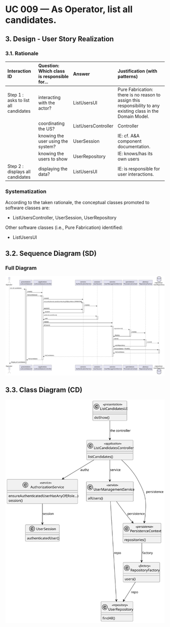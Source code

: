 # UC 009 — As Operator, list all candidates.

## 3. Design - User Story Realization

### 3.1. Rationale

| Interaction ID                       | Question: Which class is responsible for... | Answer              | Justification (with patterns)                                                                                 |
|:-------------------------------------|:--------------------------------------------|:--------------------|:--------------------------------------------------------------------------------------------------------------|
| Step 1 : asks to list all candidates | interacting with the actor?                 | ListUsersUI         | Pure Fabrication: there is no reason to assign this responsibility to any existing class in the Domain Model. |
|                                      | coordinating the US?                        | ListUsersController | Controller                                                                                                    |
|                                      | knowing the user using the system?          | UserSession         | IE: cf. A&A component documentation.                                                                          |
|                                      | knowing the users to show                   | UserRepository      | IE: knows/has its own users                                                                                   |
| Step 2 : displays all candidates     | displaying the data?                        | ListUsersUI         | IE: is responsible for user interactions.                                                                     |

### Systematization ##

According to the taken rationale, the conceptual classes promoted to software classes are:

* ListUsersController, UserSession, UserRepository

Other software classes (i.e., Pure Fabrication) identified:

* ListUsersUI

## 3.2. Sequence Diagram (SD)

### Full Diagram

![Sequence Diagram - Full](svg/uc009-sequence-diagram-full.svg)

## 3.3. Class Diagram (CD)

![Class Diagram](svg/uc009-class-diagram.svg)
